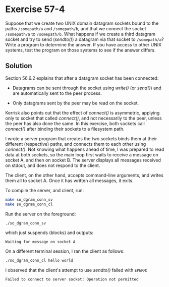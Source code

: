# Exercise 57-4

Suppose that we create two UNIX domain datagram sockets bound to the paths
`/somepath/a` and `/somepath/b`, and that we connect the socket `/somepath/a`
to `/somepath/b`. What happens if we create a third datagram socket and try
to send (*sendto()*) a datagram via that socket to `/somepath/a`? Write a program
to determine the answer. If you have access to other UNIX systems, test the
program on those systems to see if the answer differs.

## Solution

Section 56.6.2 explains that after a datagram socket has been connected:

- Datagrams can be sent through the socket using *write()* (or *send()*)
and are automatically sent to the peer process.

- Only datagrams sent by the peer may be read on the socket.

Kerrisk also points out that the effect of *connect()* is asymmetric, applying
only to socket that called *connect()*, and not necessarily to the peer,
unless the peer has also done the same. In this exercise, both sockets call
*connect()* after binding their sockets to a filesystem path.

I wrote a server program that creates the two sockets binds them at their different
(respective) paths, and connects them to each other using *connect()*. Not knowing
what happens ahead of time, I was prepared to read data at both sockets, so the
main loop first waits to receive a message on socket A, and then on socket B.
The server displays all messages received on stdout, and does not respond to
the client.

The client, on the other hand, accepts command-line arguments, and writes them
all to socket A. Once it has written all messages, it exits.

To compile the server, and client, run:

```bash
make so_dgram_conn_sv
make so_dgram_conn_cl
```

Run the server on the foreground:

```bash
./so_dgram_conn_sv
```

which just suspends (blocks) and outputs:

```
Waiting for message on socket A
```

On a different terminal session, I ran the client as follows:

```bash
./so_dgram_conn_cl hello world
```

I observed that the client's attempt to use *sendto()* failed with `EPERM`:

```
Failed to connect to server socket: Operation not permitted
```
